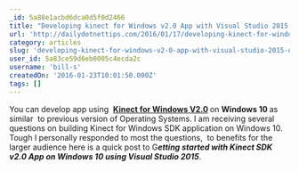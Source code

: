 ```yaml
---
_id: 5a88e1acbd6dca0d5f0d2466
title: "Developing kinect for Windows v2.0 App with Visual Studio 2015 on Windows 10"
url: 'http://dailydotnettips.com/2016/01/17/developing-kinect-for-windows-v2-0-app-with-visual-studio-2015-on-windows-10/'
category: articles
slug: 'developing-kinect-for-windows-v2-0-app-with-visual-studio-2015-on-windows-10'
user_id: 5a83ce59d6eb0005c4ecda2c
username: 'bill-s'
createdOn: '2016-01-23T10:01:50.000Z'
tags: []
---
```


You can develop app using  <strong><a href="http://dailydotnettips.com/tag/kinect-for-windows-sdk-tips/" target="_blank">Kinect for Windows V2.0</a> </strong>on <strong>Windows 10 </strong>as similar  to previous version of Operating Systems. I am receiving several questions on building Kinect for Windows SDK application on Windows 10. Tough I personally responded to most the questions,  to benefits for the larger audience here is a quick post to G<em><strong>etting started with Kinect SDK v2.0 App on Windows 10 using Visual Studio 2015</strong></em>.
